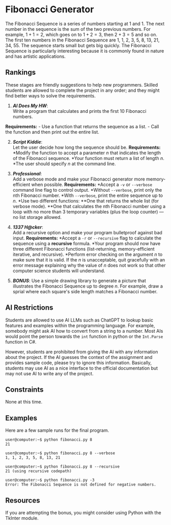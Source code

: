 # Fibonacci Generator #
The Fibonacci Sequence is a series of numbers starting at 1 and 1. The next number in the sequence is the sum of the two previous numbers. For example, $1+1=2$, which goes on to $1+2=3$, then $2+3=5$ and so on. The first ten numbers in the Fibonacci Sequence are 1, 1, 2, 3, 5, 8, 13, 21, 34, 55. The sequence starts small but gets big quickly. The Fibonacci Sequence is particularly interesting because it is commonly found in nature and has artistic applications.

## Rankings ##
These stages are friendly suggestions to help new programmers. Skilled students are allowed to complete the project in any order; and they might find better ways to solve the requirements.

1. ***AI Does My HW***:  
  Write a program that calculates and prints the first 10 Fibonacci numbers.
  
  **Requirements:**
    - Use a function that returns the sequence as a list.
    - Call the function and then print out the entire list.

2. ***Script Kiddie***:  
Let the user decide how long the sequence should be.
**Requirements:**
*Modify the function to accept a parameter $n$ that indicates the length of the Fibonacci sequence.
*Your function must return a list of length $n$.
*The user should specify $n$ at the command line.

3. ***Professional***:  
Add a verbose mode and make your Fibonacci generator more memory-efficient when possible.
**Requirements:**
*Accept a `-v` or `--verbose` command line flag to control output.
*Without `--verbose`, print only the nth Fibonacci number.
*With `--verbose`, print the entire sequence up to $n$.
*Use two different functions:
**One that returns the whole list (for verbose mode).
**One that calculates the nth Fibonacci number using a loop with no more than 3 temporary variables (plus the loop counter) — no list storage allowed.

4. ***1337 H@cker***:  
Add a recursive option and make your program bulletproof against bad input.
**Requirements:**
*Accept a `-r` or `--recursive` flag to calculate the sequence using a **recursive** formula.
*Your program should now have three different Fibonacci functions (list-returning, memory-efficient iterative, and recursive).
*Perform error checking on the argument $n$ to make sure that it is valid. If the $n$ is unacceptable, quit gracefully with an error message explaining why the value of $n$ does not work so that other computer science students will understand.

5. ***BONUS***:
Use a simple drawing library to generate a picture that illustrates the Fibonacci Sequence up to degree $n$. For example, draw a sprial where each square's side length matches a Fibonacci number.

## AI Restrictions ##
Students are allowed to use AI LLMs such as ChatGPT to lookup basic features and examples within the programming language. For example, somebody might ask AI how to convert from a string to a number. Most AIs would point the person towards the `int` function in python or the `Int.Parse` function in C#.

However, students are prohibited from giving the AI with any information about the project. If the AI guesses the context of the assignment and provides sample code, please try to ignore this information. Basically, students may use AI as a nice interface to the official documentation but may not use AI to write any of the project.

## Constraints ##
None at this time.

## Examples ##
Here are a few sample runs for the final program.
```
user@computer:~$ python fibonacci.py 8
21

user@computer:~$ python fibonacci.py 8 --verbose
1, 1, 2, 3, 5, 8, 13, 21

user@computer:~$ python fibonacci.py 8 --recursive
21 (using recursive codepath)

user@computer:~$ python fibonacci.py -3
Error: The Fibonacci Sequence is not defined for negative numbers.

```

## Resources ##
If you are attempting the bonus, you might consider using Python with the TkInter module.
